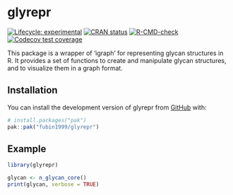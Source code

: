 
<!-- README.md is generated from README.Rmd. Please edit that file -->

# glyrepr

<!-- badges: start -->

[![Lifecycle:
experimental](https://img.shields.io/badge/lifecycle-experimental-orange.svg)](https://lifecycle.r-lib.org/articles/stages.html#experimental)
[![CRAN
status](https://www.r-pkg.org/badges/version/glyrepr)](https://CRAN.R-project.org/package=glyrepr)
[![R-CMD-check](https://github.com/fubin1999/glyrepr/actions/workflows/R-CMD-check.yaml/badge.svg)](https://github.com/fubin1999/glyrepr/actions/workflows/R-CMD-check.yaml)
[![Codecov test
coverage](https://codecov.io/gh/fubin1999/glyrepr/graph/badge.svg)](https://app.codecov.io/gh/fubin1999/glyrepr)
<!-- badges: end -->

This package is a wrapper of ‘igraph’ for representing glycan structures
in R. It provides a set of functions to create and manipulate glycan
structures, and to visualize them in a graph format.

## Installation

You can install the development version of glyrepr from
[GitHub](https://github.com/) with:

``` r
# install.packages("pak")
pak::pak("fubin1999/glyrepr")
```

## Example

``` r
library(glyrepr)

glycan <- n_glycan_core()
print(glycan, verbose = TRUE)
```
